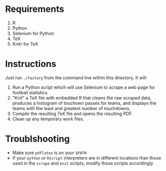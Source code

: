 # Requirements

1. R
1. Python
1. Selenium for Python
1. TeX
1. Knitr for TeX

# Instructions

Just run `./factory` from the command line within this directory.  It will:  

1. Run a Python script which will use Selenium to scrape a web page for football statistics.
1. "Knit" a TeX file with embedded R that cleans the raw scraped data, produces a histogram of touchown passes for teams, and displays the teams with the least and greatest number of touchdowns.
1. Compile the resulting TeX file and opens the resulting PDF.
1. Clean up any temporary work files.

# Troublshooting

* Make sure `pdflatex` is on your `$PATH`
* If your `python` or `Rscript` interpreters are in different locations than those used in the `scrape` and `knit` scripts, modify those scripts accordingly
